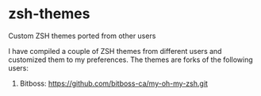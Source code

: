 # zsh-themes
Custom ZSH themes ported from other users

I have compiled a couple of ZSH themes from different users and customized them to my preferences. The themes are forks of the following users:

1. Bitboss: https://github.com/bitboss-ca/my-oh-my-zsh.git
